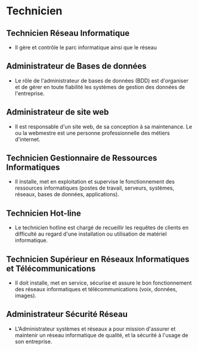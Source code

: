 # Technicien #

## Technicien Réseau Informatique ##
* Il gère et contrôle le parc informatique ainsi que le réseau
## Administrateur de Bases de données ##
* Le rôle de l'administrateur de bases de données (BDD) est d'organiser et de gérer en toute fiabilité les systèmes de gestion des données de l'entreprise.
## Administrateur de site web ##
* Il est responsable d'un site web, de sa conception à sa maintenance. Le ou la webmestre est une personne professionnelle des métiers d'internet.
## Technicien Gestionnaire de Ressources Informatiques ##
* Il installe, met en exploitation et supervise le fonctionnement des ressources informatiques (postes de travail, serveurs, systèmes, réseaux, bases de données, applications).
## Technicien Hot-line ##
* Le technicien hotline est chargé de recueillir les requêtes de clients en difficulté au regard d'une installation ou utilisation de      matériel informatique.
## Technicien Supérieur en Réseaux Informatiques et Télécommunications ##
* Il doit installe, met en service, sécurise et assure le bon fonctionnement des réseaux informatiques et télécommunications (voix, données, images).
## Administrateur Sécurité Réseau ##
* L'Administrateur systèmes et réseaux a pour mission d'assurer et maintenir un réseau informatique de qualité, et la sécurité à l'usage de son entreprise.
